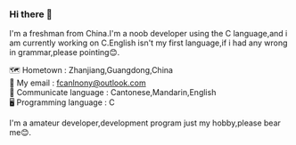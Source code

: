 ### Hi there 👋
 
I'm a freshman from China.I'm a noob developer using the C language,and i am currently working on C.English isn't my first language,if i had any wrong in grammar,please pointing😊.                                                                                                                         
                                                                                                                                                           
🗺️ Hometown : Zhanjiang,Guangdong,China                                                                                       
📧 My email : fcanlnony@outlook.com                                                                                                                         
💬 Communicate language : Cantonese,Mandarin,English                                                                                                         
🖥️ Programming language : C                                                                                                        
 
I'm a amateur developer,development program just my hobby,please bear me😊.
